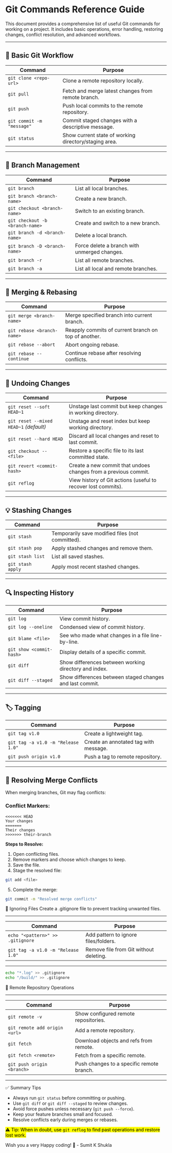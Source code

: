 # Git Commands Reference Guide

This document provides a comprehensive list of useful Git commands for working on a project. It includes basic operations, error handling, restoring changes, conflict resolution, and advanced workflows.

---

## 🧰 Basic Git Workflow

| Command                      | Purpose                                              |
|-----------------------------|------------------------------------------------------|
| `git clone <repo-url>`      | Clone a remote repository locally.                   |
| `git pull`                  | Fetch and merge latest changes from remote branch.   |
| `git push`                  | Push local commits to the remote repository.         |
| `git commit -m "message"`   | Commit staged changes with a descriptive message.    |
| `git status`                | Show current state of working directory/staging area.|

---

## 🔁 Branch Management

| Command                          | Purpose                                    |
|----------------------------------|--------------------------------------------|
| `git branch`                     | List all local branches.                   |
| `git branch <branch-name>`       | Create a new branch.                       |
| `git checkout <branch-name>`     | Switch to an existing branch.              |
| `git checkout -b <branch-name>`  | Create and switch to a new branch.         |
| `git branch -d <branch-name>`    | Delete a local branch.                     |
| `git branch -D <branch-name>`    | Force delete a branch with unmerged changes. |
| `git branch -r`                  | List all remote branches.                  |
| `git branch -a`                  | List all local and remote branches.        |

---

## 🔗 Merging & Rebasing

| Command                           | Purpose                                               |
|-----------------------------------|--------------------------------------------------------|
| `git merge <branch-name>`         | Merge specified branch into current branch.            |
| `git rebase <branch-name>`        | Reapply commits of current branch on top of another.   |
| `git rebase --abort`              | Abort ongoing rebase.                                  |
| `git rebase --continue`           | Continue rebase after resolving conflicts.             |

---

## 🚫 Undoing Changes

| Command                                 | Purpose                                                  |
|-----------------------------------------|-----------------------------------------------------------|
| `git reset --soft HEAD~1`               | Unstage last commit but keep changes in working directory. |
| `git reset --mixed HEAD~1` *(default)*  | Unstage and reset index but keep working directory.        |
| `git reset --hard HEAD`                 | Discard all local changes and reset to last commit.        |
| `git checkout -- <file>`                | Restore a specific file to its last committed state.       |
| `git revert <commit-hash>`              | Create a new commit that undoes changes from a previous commit. |
| `git reflog`                            | View history of Git actions (useful to recover lost commits). |

---

## 💡 Stashing Changes

| Command                    | Purpose                                      |
|----------------------------|----------------------------------------------|
| `git stash`                | Temporarily save modified files (not committed). |
| `git stash pop`            | Apply stashed changes and remove them.       |
| `git stash list`           | List all saved stashes.                      |
| `git stash apply`          | Apply most recent stashed changes.           |

---

## 🔍 Inspecting History

| Command                        | Purpose                                           |
|--------------------------------|---------------------------------------------------|
| `git log`                      | View commit history.                              |
| `git log --oneline`            | Condensed view of commit history.                 |
| `git blame <file>`             | See who made what changes in a file line-by-line. |
| `git show <commit-hash>`       | Display details of a specific commit.             |
| `git diff`                     | Show differences between working directory and index. |
| `git diff --staged`            | Show differences between staged changes and last commit. |

---

## 🏷️ Tagging

| Command                              | Purpose                               |
|--------------------------------------|---------------------------------------|
| `git tag v1.0`                       | Create a lightweight tag.             |
| `git tag -a v1.0 -m "Release 1.0"`   | Create an annotated tag with message. |
| `git push origin v1.0`               | Push a tag to remote repository.      |

---

## 🛑 Resolving Merge Conflicts

When merging branches, Git may flag conflicts:

### Conflict Markers:
```plaintext
<<<<<<< HEAD
Your changes
=======
Their changes
>>>>>>> their-branch
```

**Steps to Resolve:**
1. Open conflicting files.
2. Remove markers and choose which changes to keep.
3. Save the file.
4. Stage the resolved file:

```bash
git add <file>
```
5. Complete the merge:

```bash
git commit -m "Resolved merge conflicts"
```

🧹 Ignoring Files
Create a .gitignore file to prevent tracking unwanted files.

---
| Command                              | Purpose                               |
|--------------------------------------|---------------------------------------|
| `echo "<pattern>" >> .gitignore`     | Add pattern to ignore files/folders.  |
| `git tag -a v1.0 -m "Release 1.0"`   | Remove file from Git without deleting.|

---

```bash
echo "*.log" >> .gitignore
echo "/build/" >> .gitignore
```

🔄 Remote Repository Operations

---

| Command                        | Purpose                                           |
|--------------------------------|---------------------------------------------------|
| `git remote -v`                | Show configured remote repositories.              |
| `git remote add origin <url>`  | Add a remote repository.                          |
| `git fetch`                    | Download objects and refs from remote.            |
| `git fetch <remote>`           | Fetch from a specific remote.                     |
| `git push origin <branch>`     | Push changes to a specific remote branch.         |

---

✅ Summary Tips
* Always run `git status` before committing or pushing.
* Use `git diff` or `git diff --staged` to review changes.
* Avoid force pushes unless necessary (`git push --force`).
* Keep your feature branches small and focused.
* Resolve conflicts early during merges or rebases.

<mark>⚠️ Tip: When in doubt, use `git reflog` to find past operations and restore lost work. </mark>

Wish you a very Happy coding! 🚀 - Sumit K Shukla
